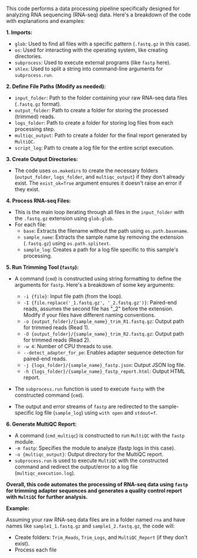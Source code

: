 This code performs a data processing pipeline specifically designed for analyzing RNA sequencing (RNA-seq) data. Here's a breakdown of the code with explanations and examples:

**1. Imports:**

- `glob`: Used to find all files with a specific pattern (`.fastq.gz` in this case).
- `os`: Used for interacting with the operating system, like creating directories.
- `subprocess`: Used to execute external programs (like `fastp` here).
- `shlex`: Used to split a string into command-line arguments for `subprocess.run`.

**2. Define File Paths (Modify as needed):**

- `input_folder`: Path to the folder containing your raw RNA-seq data files (`.fastq.gz` format).
- `output_folder`: Path to create a folder for storing the processed (trimmed) reads.
- `logs_folder`: Path to create a folder for storing log files from each processing step.
- `multiqc_output`: Path to create a folder for the final report generated by `MultiQC`.
- `script_log`: Path to create a log file for the entire script execution.

**3. Create Output Directories:**

- The code uses `os.makedirs` to create the necessary folders (`output_folder`, `logs_folder`, and `multiqc_output`) if they don't already exist. The `exist_ok=True` argument ensures it doesn't raise an error if they exist.

**4. Process RNA-seq Files:**

- This is the main loop iterating through all files in the `input_folder` with the `.fastq.gz` extension using `glob.glob`.
- For each file:
    - `base`: Extracts the filename without the path using `os.path.basename`.
    - `sample_name`: Extracts the sample name by removing the extension (`.fastq.gz`) using `os.path.splitext`.
    - `sample_log`: Creates a path for a log file specific to this sample's processing.

**5. Run Trimming Tool (`fastp`):**

- A command (`cmd`) is constructed using string formatting to define the arguments for `fastp`. Here's a breakdown of some key arguments:
    - `-i {file}`: Input file path (from the loop).
    - `-I {file.replace('_1.fastq.gz', '_2.fastq.gz')}`: Paired-end reads, assumes the second file has "_2" before the extension. Modify if your files have different naming conventions.
    - `-o {output_folder}/{sample_name}_trim_R1.fastq.gz`: Output path for trimmed reads (Read 1).
    - `-O {output_folder}/{sample_name}_trim_R2.fastq.gz`: Output path for trimmed reads (Read 2).
    - `-w 4`: Number of CPU threads to use.
    - `--detect_adapter_for_pe`: Enables adapter sequence detection for paired-end reads.
    - `-j {logs_folder}/{sample_name}_fastp.json`: Output JSON log file.
    - `-h {logs_folder}/{sample_name}_fastp_report.html`: Output HTML report.

- The `subprocess.run` function is used to execute `fastp` with the constructed command (`cmd`).
- The output and error streams of `fastp` are redirected to the sample-specific log file (`sample_log`) using `with open` and `stdout=f`.

**6. Generate MultiQC Report:**

- A command (`cmd_multiqc`) is constructed to run `MultiQC` with the `fastp` module.
- `-m fastp`: Specifies the module to analyze (fastp logs in this case).
- `-o {multiqc_output}`: Output directory for the MultiQC report.
- `subprocess.run` is used to execute `MultiQC` with the constructed command and redirect the output/error to a log file (`multiqc_execution.log`).

**Overall, this code automates the processing of RNA-seq data using `fastp` for trimming adapter sequences and generates a quality control report with `MultiQC` for further analysis.**

**Example:**

Assuming your raw RNA-seq data files are in a folder named `rna` and have names like `sample1_1.fastq.gz` and `sample1_2.fastq.gz`, the code will:

- Create folders: `Trim_Reads`, `Trim_Logs`, and `MultiQC_Report` (if they don't exist).
- Process each file 
